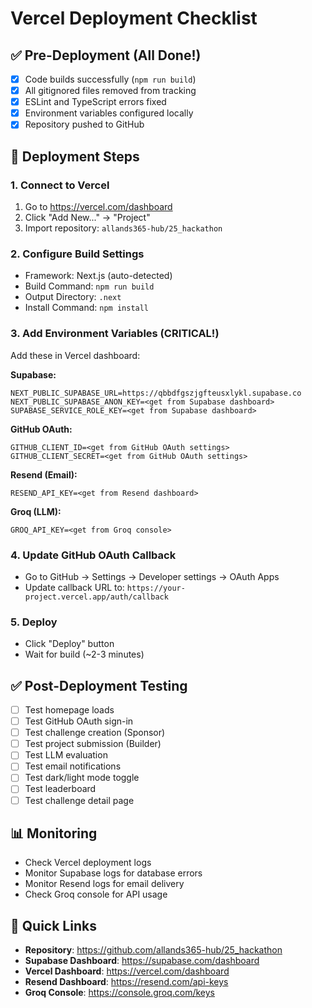 # Vercel Deployment Checklist

## ✅ Pre-Deployment (All Done!)

- [x] Code builds successfully (`npm run build`)
- [x] All gitignored files removed from tracking
- [x] ESLint and TypeScript errors fixed
- [x] Environment variables configured locally
- [x] Repository pushed to GitHub

## 🚀 Deployment Steps

### 1. Connect to Vercel
1. Go to https://vercel.com/dashboard
2. Click "Add New..." → "Project"
3. Import repository: `allands365-hub/25_hackathon`

### 2. Configure Build Settings
- Framework: Next.js (auto-detected)
- Build Command: `npm run build`
- Output Directory: `.next`
- Install Command: `npm install`

### 3. Add Environment Variables (CRITICAL!)
Add these in Vercel dashboard:

**Supabase:**
```
NEXT_PUBLIC_SUPABASE_URL=https://qbbdfgszjgfteusxlykl.supabase.co
NEXT_PUBLIC_SUPABASE_ANON_KEY=<get from Supabase dashboard>
SUPABASE_SERVICE_ROLE_KEY=<get from Supabase dashboard>
```

**GitHub OAuth:**
```
GITHUB_CLIENT_ID=<get from GitHub OAuth settings>
GITHUB_CLIENT_SECRET=<get from GitHub OAuth settings>
```

**Resend (Email):**
```
RESEND_API_KEY=<get from Resend dashboard>
```

**Groq (LLM):**
```
GROQ_API_KEY=<get from Groq console>
```

### 4. Update GitHub OAuth Callback
- Go to GitHub → Settings → Developer settings → OAuth Apps
- Update callback URL to: `https://your-project.vercel.app/auth/callback`

### 5. Deploy
- Click "Deploy" button
- Wait for build (~2-3 minutes)

## ✅ Post-Deployment Testing

- [ ] Test homepage loads
- [ ] Test GitHub OAuth sign-in
- [ ] Test challenge creation (Sponsor)
- [ ] Test project submission (Builder)
- [ ] Test LLM evaluation
- [ ] Test email notifications
- [ ] Test dark/light mode toggle
- [ ] Test leaderboard
- [ ] Test challenge detail page

## 📊 Monitoring

- Check Vercel deployment logs
- Monitor Supabase logs for database errors
- Monitor Resend logs for email delivery
- Check Groq console for API usage

## 🔗 Quick Links

- **Repository**: https://github.com/allands365-hub/25_hackathon
- **Supabase Dashboard**: https://supabase.com/dashboard
- **Vercel Dashboard**: https://vercel.com/dashboard
- **Resend Dashboard**: https://resend.com/api-keys
- **Groq Console**: https://console.groq.com/keys

